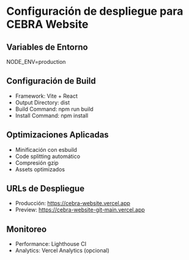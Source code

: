 # Configuración de despliegue para CEBRA Website

## Variables de Entorno
NODE_ENV=production

## Configuración de Build
- Framework: Vite + React
- Output Directory: dist
- Build Command: npm run build
- Install Command: npm install

## Optimizaciones Aplicadas
- Minificación con esbuild
- Code splitting automático
- Compresión gzip
- Assets optimizados

## URLs de Despliegue
- Producción: https://cebra-website.vercel.app
- Preview: https://cebra-website-git-main.vercel.app

## Monitoreo
- Performance: Lighthouse CI
- Analytics: Vercel Analytics (opcional)
